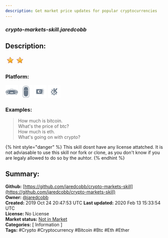 ```yaml
---
description: Get market price updates for popular cryptocurrencies
---
```


### _crypto-markets-skill.jaredcobb_  
## Description:  
  
  
![](../.gitbook/assets/star.png)![](../.gitbook/assets/star.png)  
  
### Platform:  
 ![Mark I](../.gitbook/assets/mark-1-icon.png)  ![Mark II](../.gitbook/assets/mark-2-icon.png)  ![Picroft](../.gitbook/assets/picroft-icon.png)  ![plasmoid](../.gitbook/assets/kde.png)   
### Examples:  
> How much is bitcoin.  
> What's the price of btc?  
> How much is eth.  
> What's going on with crypto?  
  
{% hint style="danger" %}
This skill dosnt have any license attatched. It is not adviasable to use this skill nor fork or clone, as you don't know if you are legaly allowed to do so by the auhtor.
{% endhint %}
  
## Summary:  
**Github:** [https://github.com/jaredcobb/crypto-markets-skill](https://github.com/jaredcobb/crypto-markets-skill)  
**Owner:** [@jaredcobb](https://github.com/jaredcobb)  
**Created:** 2019 Oct 24 20:47:53 UTC  **Last updated:** 2020 Feb 13 15:33:54 UTC  
**License:** No License  
**Market status:** [Not in Market](https://market.mycroft.ai/skill/)  
**Categories:** [ Information ]   
**Tags:** \#Crypto \#Cryptocurrency \#Bitcoin \#Btc \#Eth \#Ether   
